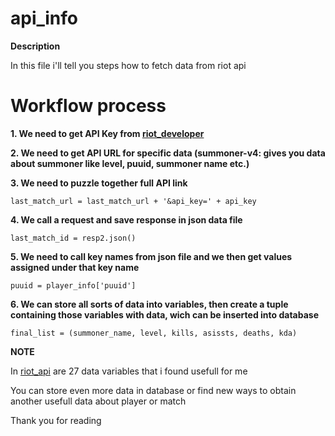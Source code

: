 # api_info

**Description**

In this file i'll tell you steps how to fetch data from riot api

# Workflow process

  **1. We need to get API Key from [riot_developer](https://developer.riotgames.com)**
   
  **2. We need to get API URL for specific data (summoner-v4: gives you data about summoner like level, puuid, summoner name etc.)**
  
  **3. We need to puzzle together full API link**

    last_match_url = last_match_url + '&api_key=' + api_key
    
  **4. We call a request and save response in json data file**
  
    last_match_id = resp2.json()

  **5. We need to call key names from json file and we then get values assigned under that key name**

    puuid = player_info['puuid'] 

  **6. We can store all sorts of data into variables, then create a tuple containing those variables with data, wich can be inserted into database**
  
    final_list = (summoner_name, level, kills, asissts, deaths, kda)

  **NOTE**
  
  In [riot_api](riotapi_mysql/riot_api_data.py) are 27 data variables that i found usefull for me
  
  You can store even more data in database or find new ways to obtain another usefull data about player or match

  Thank you for reading
